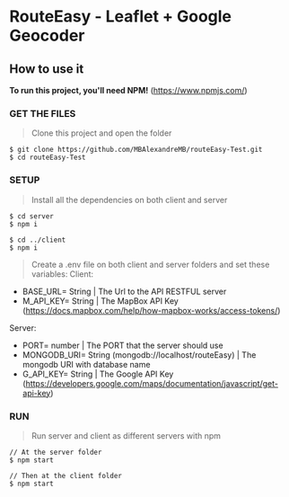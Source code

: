 # RouteEasy - Leaflet + Google Geocoder

## How to use it
**To run this project, you'll need NPM!**
(https://www.npmjs.com/)

### GET THE FILES
> Clone this project and open the folder
```shell
$ git clone https://github.com/MBAlexandreMB/routeEasy-Test.git
$ cd routeEasy-Test
```

### SETUP
> Install all the dependencies on both client and server
```shell
$ cd server
$ npm i

$ cd ../client
$ npm i
```
> Create a .env file on both client and server folders and set these variables:
Client:
  - BASE_URL= String | The Url to the API RESTFUL server
  - M_API_KEY= String | The MapBox API Key (https://docs.mapbox.com/help/how-mapbox-works/access-tokens/)
  
Server:
  - PORT= number | The PORT that the server should use
  - MONGODB_URI= String (mongodb://localhost/routeEasy) | The mongodb URI with database name
  - G_API_KEY= String | The Google API Key (https://developers.google.com/maps/documentation/javascript/get-api-key)


### RUN
> Run server and client as different servers with npm
```shell
// At the server folder
$ npm start

// Then at the client folder
$ npm start
```
